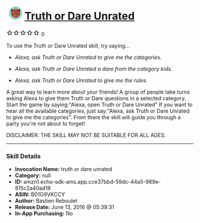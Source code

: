 # &nbsp;<img src="skill_icon" alt="Truth or Dare Unrated icon" width="36"> [Truth or Dare Unrated](http://alexa.amazon.com/#skills/amzn1.echo-sdk-ams.app.cce37bbd-59dc-44a5-989e-815c2a40ad18)
![0 stars](../../images/ic_star_border_black_18dp_1x.png)![0 stars](../../images/ic_star_border_black_18dp_1x.png)![0 stars](../../images/ic_star_border_black_18dp_1x.png)![0 stars](../../images/ic_star_border_black_18dp_1x.png)![0 stars](../../images/ic_star_border_black_18dp_1x.png) 0

To use the Truth or Dare Unrated skill, try saying...

* *Alexa, ask Truth or Dare Unrated to give me the categories.*

* *Alexa, ask Truth or Dare Unrated a dare from the category kids.*

* *Alexa, ask Truth or Dare Unrated to give me the rules.*

A great way to learn more about your friends!
A group of people take turns asking Alexa to give them Truth or Dare questions in a selected category. 
Start the game by saying:"Alexa, open Truth or Dare Unrated"
If you want to hear all the available categories, just say:"Alexa, ask Truth or Dare Unrated to give me the categories". From there the skill will guide you through a party you're not about to forget!

DISCLAIMER: THE SKILL MAY NOT BE SUITABLE FOR ALL AGES.

***

### Skill Details

* **Invocation Name:** truth or dare unrated
* **Category:** null
* **ID:** amzn1.echo-sdk-ams.app.cce37bbd-59dc-44a5-989e-815c2a40ad18
* **ASIN:** B01G9VKCCY
* **Author:** Bastien Reboulet
* **Release Date:** June 13, 2016 @ 05:39:31
* **In-App Purchasing:** No

